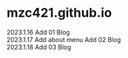 # mzc421.github.io
2023.1.16	Add 01 Blog			
2023.1.17	Add about menu Add 02 Blog			
2023.1.18	Add 03 Blog			

